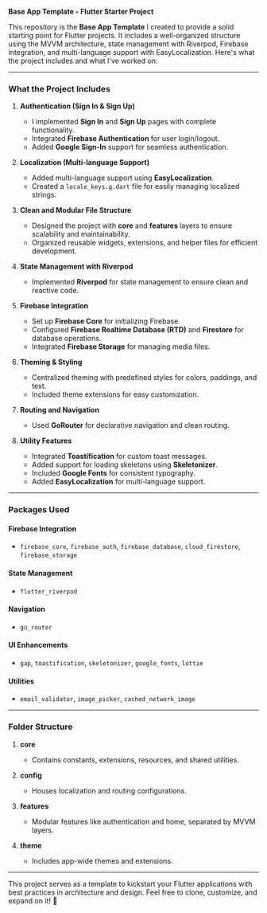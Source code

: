 **Base App Template - Flutter Starter Project**

This repository is the **Base App Template** I created to provide a solid starting point for Flutter projects. It includes a well-organized structure using the MVVM architecture, state management with Riverpod, Firebase integration, and multi-language support with EasyLocalization. Here's what the project includes and what I've worked on:

---

### **What the Project Includes**

1. **Authentication (Sign In & Sign Up)**  
   - I implemented **Sign In** and **Sign Up** pages with complete functionality.  
   - Integrated **Firebase Authentication** for user login/logout.  
   - Added **Google Sign-In** support for seamless authentication.  

2. **Localization (Multi-language Support)**  
   - Added multi-language support using **EasyLocalization**.  
   - Created a `locale_keys.g.dart` file for easily managing localized strings.  

3. **Clean and Modular File Structure**  
   - Designed the project with **core** and **features** layers to ensure scalability and maintainability.  
   - Organized reusable widgets, extensions, and helper files for efficient development.  

4. **State Management with Riverpod**  
   - Implemented **Riverpod** for state management to ensure clean and reactive code.

5. **Firebase Integration**  
   - Set up **Firebase Core** for initializing Firebase.  
   - Configured **Firebase Realtime Database (RTD)** and **Firestore** for database operations.  
   - Integrated **Firebase Storage** for managing media files.  

6. **Theming & Styling**  
   - Centralized theming with predefined styles for colors, paddings, and text.  
   - Included theme extensions for easy customization.  

7. **Routing and Navigation**  
   - Used **GoRouter** for declarative navigation and clean routing.

8. **Utility Features**  
   - Integrated **Toastification** for custom toast messages.  
   - Added support for loading skeletons using **Skeletonizer**.  
   - Included **Google Fonts** for consistent typography.  
   - Added **EasyLocalization** for multi-language support.

---

### **Packages Used**

#### Firebase Integration
- `firebase_core`, `firebase_auth`, `firebase_database`, `cloud_firestore`, `firebase_storage`

#### State Management
- `flutter_riverpod`

#### Navigation
- `go_router`

#### UI Enhancements
- `gap`, `toastification`, `skeletonizer`, `google_fonts`, `lottie`

#### Utilities
- `email_validator`, `image_picker`, `cached_network_image`

---

### **Folder Structure**

1. **core**  
   - Contains constants, extensions, resources, and shared utilities.  

2. **config**  
   - Houses localization and routing configurations.  

3. **features**  
   - Modular features like authentication and home, separated by MVVM layers.  

4. **theme**  
   - Includes app-wide themes and extensions.  

---

This project serves as a template to kickstart your Flutter applications with best practices in architecture and design. Feel free to clone, customize, and expand on it! 🚀
